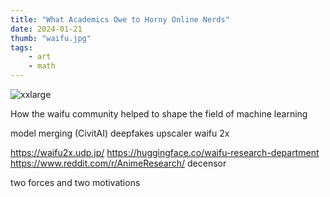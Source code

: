 ```yaml
---
title: "What Academics Owe to Horny Online Nerds"
date: 2024-01-21
thumb: "waifu.jpg"
tags:
    - art
    - math
---
```


![xxlarge](/blog/assets/img/shadertoy.jpg)

How the waifu community helped to shape the field of machine learning

model merging (CivitAI)
deepfakes
upscaler waifu 2x

https://waifu2x.udp.jp/
https://huggingface.co/waifu-research-department
https://www.reddit.com/r/AnimeResearch/
decensor

two forces and two motivations